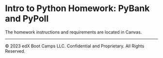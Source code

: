 # Intro to Python Homework: PyBank and PyPoll

The homework instructions and requirements are located in Canvas.

- - -

© 2023 edX Boot Camps LLC. Confidential and Proprietary. All Rights Reserved.
